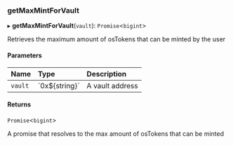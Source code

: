### getMaxMintForVault

▸ **getMaxMintForVault**(`vault`): `Promise`\<`bigint`\>

Retrieves the maximum amount of osTokens that can be minted by the user

#### Parameters

| Name | Type | Description |
| :------ | :------ | :------ |
| `vault` | \`0x$\{string}\` | A vault address |

#### Returns

`Promise`\<`bigint`\>

A promise that resolves to the max amount of osTokens that can be minted